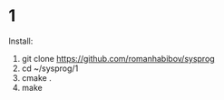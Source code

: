# 1
Install:

1. git clone https://github.com/romanhabibov/sysprog
2. cd ~/sysprog/1
3. cmake .
4. make

